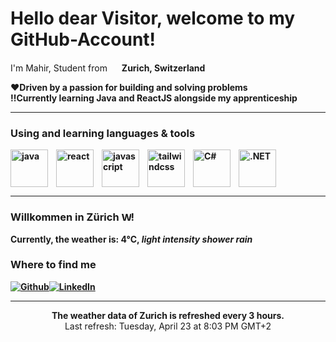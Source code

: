<h1>Hello dear Visitor, welcome to my GitHub-Account!</h1>


<p>I'm Mahir, Student from <img src="https://img.icons8.com/color/48/switzerland-circular.png" width="15"/> <b>Zurich, Switzerland</p>

:hearts:**Driven by a passion for building and solving problems**\
:bangbang:**Currently learning Java and ReactJS alongside my apprenticeship**

--- 

<h3>Using and learning languages & tools</h3>
<p>
 <img align="left" alt="java" width="60px" style="padding-right:10px;" src="https://cdn.jsdelivr.net/gh/devicons/devicon/icons/java/java-original.svg" />
 <img align="left" alt="react" width="60px" style="padding-right:10px;" src="https://cdn.jsdelivr.net/gh/devicons/devicon/icons/react/react-original.svg" />
 <img align="left" alt="javascript" width="60px" style="padding-right:10px;" src="https://cdn.jsdelivr.net/gh/devicons/devicon/icons/javascript/javascript-original.svg" />
 <img align="left" alt="tailwindcss" width="60px" style="padding-right:10px;" src="https://cdn.jsdelivr.net/gh/devicons/devicon/icons/tailwindcss/tailwindcss-plain.svg" />
 <img align="left" alt="C#" width="60px" style="padding-right:10px;" src="https://cdn.jsdelivr.net/gh/devicons/devicon/icons/csharp/csharp-original.svg" />
<img align="left" alt=".NET" width="60px" style="padding-right:10px;" src="https://cdn.jsdelivr.net/gh/devicons/devicon/icons/dot-net/dot-net-original.svg" />
</p><br clear="left"/>  

---

<h3>Willkommen in Zürich <img src="https://upload.wikimedia.org/wikipedia/commons/5/5a/Wappen_Z%C3%BCrich_matt.svg" alt="Wappen von Zürich" width="15px"/>!</h3>
Currently, the weather is: <b> 4°C, <i>light intensity shower rain</i></b></p>
<h3>Where to find me</h3>
<p><a href="https://github.com/mahgoe" target="_blank"><img alt="Github" src="https://img.shields.io/badge/GitHub-%2312100E.svg?&style=for-the-badge&logo=Github&logoColor=white" /><a href="https://www.linkedin.com/in/mahgoe/" target="_blank"><img alt="LinkedIn" src="https://img.shields.io/badge/linkedin-%230077B5.svg?&style=for-the-badge&logo=linkedin&logoColor=white" /></a> <a href="https://medium.com/@th.guibert" target="_blank"></a>
</p>

------------
<p align="center">The weather data of Zurich is refreshed every 3 hours.</b></br>Last refresh: Tuesday, April 23 at 8:03 PM GMT+2<br/></p>
